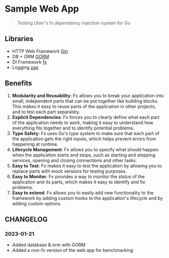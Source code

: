 # Sample Web App

> Testing Uber's fx dependency injection system for Go

## Libraries
- HTTP Web Framework [Gin](https://github.com/gin-gonic/gin)
- DB + ORM [GORM](https://github.com/go-gorm/gorm)
- DI Framework [fx](https://github.com/uber-go/fx)
- Logging [zap](https://github.com/uber-go/zap)

## Benefits
1. **Modularity and Reusability**: Fx allows you to break your application into small, independent parts that can be put together like building blocks. This makes it easy to reuse parts of the application in other projects, and to test each part separately.
2. **Explicit Dependencies**: Fx forces you to clearly define what each part of the application needs to work, making it easy to understand how everything fits together and to identify potential problems.
3. **Type Safety**: Fx uses Go's type system to make sure that each part of the application gets the right inputs, which helps prevent errors from happening at runtime.
4. **Lifecycle Management**: Fx allows you to specify what should happen when the application starts and stops, such as starting and stopping services, opening and closing connections and other tasks.
5. **Easy to Test**: Fx makes it easy to test the application by allowing you to replace parts with mock versions for testing purposes.
6. **Easy to Monitor**: Fx provides a way to monitor the status of the application and its parts, which makes it easy to identify and fix problems.
7. **Easy to extend**: Fx allows you to easily add new functionality to the framework by adding custom hooks to the application's lifecycle and by adding custom options.

## CHANGELOG
### 2023-01-21
- Added database & orm with GORM
- Added a non-fx version of the web app for benchmarking
